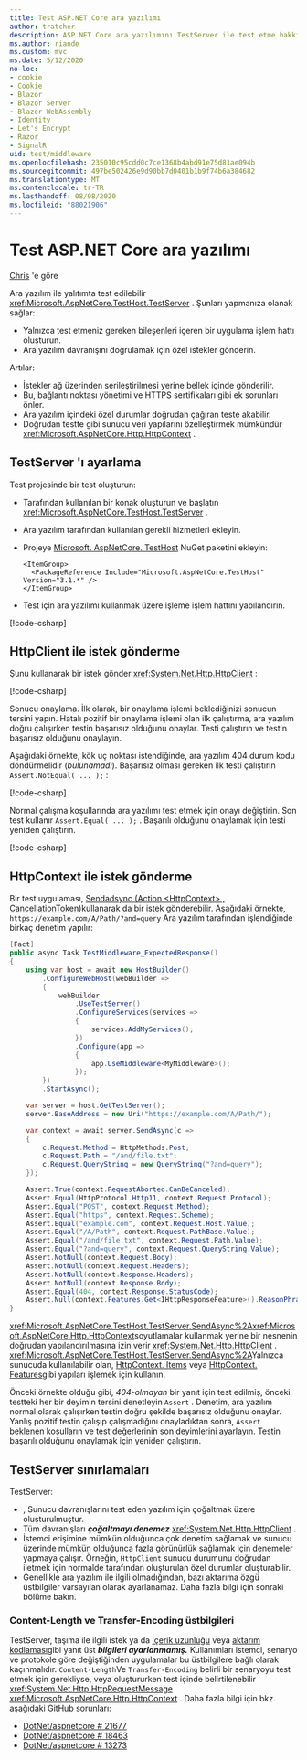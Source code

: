 ```yaml
---
title: Test ASP.NET Core ara yazılımı
author: tratcher
description: ASP.NET Core ara yazılımını TestServer ile test etme hakkında bilgi edinin.
ms.author: riande
ms.custom: mvc
ms.date: 5/12/2020
no-loc:
- cookie
- Cookie
- Blazor
- Blazor Server
- Blazor WebAssembly
- Identity
- Let's Encrypt
- Razor
- SignalR
uid: test/middleware
ms.openlocfilehash: 235010c95cdd0c7ce1368b4abd91e75d81ae094b
ms.sourcegitcommit: 497be502426e9d90bb7d0401b1b9f74b6a384682
ms.translationtype: MT
ms.contentlocale: tr-TR
ms.lasthandoff: 08/08/2020
ms.locfileid: "88021906"
---
```

# <a name="test-aspnet-core-middleware"></a>Test ASP.NET Core ara yazılımı

[Chris](https://github.com/Tratcher) 'e göre

Ara yazılım ile yalıtımta test edilebilir <xref:Microsoft.AspNetCore.TestHost.TestServer> . Şunları yapmanıza olanak sağlar:

* Yalnızca test etmeniz gereken bileşenleri içeren bir uygulama işlem hattı oluşturun.
* Ara yazılım davranışını doğrulamak için özel istekler gönderin.

Artılar:

* İstekler ağ üzerinden serileştirilmesi yerine bellek içinde gönderilir.
* Bu, bağlantı noktası yönetimi ve HTTPS sertifikaları gibi ek sorunları önler.
* Ara yazılım içindeki özel durumlar doğrudan çağıran teste akabilir.
* Doğrudan testte gibi sunucu veri yapılarını özelleştirmek mümkündür <xref:Microsoft.AspNetCore.Http.HttpContext> .

## <a name="set-up-the-testserver"></a>TestServer 'ı ayarlama

Test projesinde bir test oluşturun:

* Tarafından kullanılan bir konak oluşturun ve başlatın <xref:Microsoft.AspNetCore.TestHost.TestServer> .
* Ara yazılım tarafından kullanılan gerekli hizmetleri ekleyin.
* Projeye [Microsoft. AspNetCore. TestHost](https://www.nuget.org/packages/Microsoft.AspNetCore.TestHost/) NuGet paketini ekleyin:
  
  ```dotnetcli
  <ItemGroup>
    <PackageReference Include="Microsoft.AspNetCore.TestHost" Version="3.1.*" />
  </ItemGroup>
  ```

* Test için ara yazılımı kullanmak üzere işleme işlem hattını yapılandırın.

[!code-csharp[](middleware/samples_snapshot/3.x/setup.cs?highlight=4-18)]

## <a name="send-requests-with-httpclient"></a>HttpClient ile istek gönderme
Şunu kullanarak bir istek gönder <xref:System.Net.Http.HttpClient> :

[!code-csharp[](middleware/samples_snapshot/3.x/request.cs?highlight=20)]

Sonucu onaylama. İlk olarak, bir onaylama işlemi beklediğinizi sonucun tersini yapın. Hatalı pozitif bir onaylama işlemi olan ilk çalıştırma, ara yazılım doğru çalışırken testin başarısız olduğunu onaylar. Testi çalıştırın ve testin başarısız olduğunu onaylayın.

Aşağıdaki örnekte, kök uç noktası istendiğinde, ara yazılım 404 durum kodu döndürmelidir (*bulunamadı*). Başarısız olması gereken ilk testi çalıştırın `Assert.NotEqual( ... );` :

[!code-csharp[](middleware/samples_snapshot/3.x/false-failure-check.cs?highlight=22)]

Normal çalışma koşullarında ara yazılımı test etmek için onayı değiştirin. Son test kullanır `Assert.Equal( ... );` . Başarılı olduğunu onaylamak için testi yeniden çalıştırın.

[!code-csharp[](middleware/samples_snapshot/3.x/final-test.cs?highlight=22)]

## <a name="send-requests-with-httpcontext"></a>HttpContext ile istek gönderme

Bir test uygulaması, [Sendadsync (Action \<HttpContext> , CancellationToken)](xref:Microsoft.AspNetCore.TestHost.TestServer.SendAsync%2A)kullanarak da bir istek gönderebilir. Aşağıdaki örnekte, `https://example.com/A/Path/?and=query` Ara yazılım tarafından işlendiğinde birkaç denetim yapılır:

```csharp
[Fact]
public async Task TestMiddleware_ExpectedResponse()
{
    using var host = await new HostBuilder()
        .ConfigureWebHost(webBuilder =>
        {
            webBuilder
                .UseTestServer()
                .ConfigureServices(services =>
                {
                    services.AddMyServices();
                })
                .Configure(app =>
                {
                    app.UseMiddleware<MyMiddleware>();
                });
        })
        .StartAsync();

    var server = host.GetTestServer();
    server.BaseAddress = new Uri("https://example.com/A/Path/");

    var context = await server.SendAsync(c =>
    {
        c.Request.Method = HttpMethods.Post;
        c.Request.Path = "/and/file.txt";
        c.Request.QueryString = new QueryString("?and=query");
    });

    Assert.True(context.RequestAborted.CanBeCanceled);
    Assert.Equal(HttpProtocol.Http11, context.Request.Protocol);
    Assert.Equal("POST", context.Request.Method);
    Assert.Equal("https", context.Request.Scheme);
    Assert.Equal("example.com", context.Request.Host.Value);
    Assert.Equal("/A/Path", context.Request.PathBase.Value);
    Assert.Equal("/and/file.txt", context.Request.Path.Value);
    Assert.Equal("?and=query", context.Request.QueryString.Value);
    Assert.NotNull(context.Request.Body);
    Assert.NotNull(context.Request.Headers);
    Assert.NotNull(context.Response.Headers);
    Assert.NotNull(context.Response.Body);
    Assert.Equal(404, context.Response.StatusCode);
    Assert.Null(context.Features.Get<IHttpResponseFeature>().ReasonPhrase);
}
```

<xref:Microsoft.AspNetCore.TestHost.TestServer.SendAsync%2A><xref:Microsoft.AspNetCore.Http.HttpContext>soyutlamalar kullanmak yerine bir nesnenin doğrudan yapılandırılmasına izin verir <xref:System.Net.Http.HttpClient> . <xref:Microsoft.AspNetCore.TestHost.TestServer.SendAsync%2A>Yalnızca sunucuda kullanılabilir olan, [HttpContext. Items](xref:Microsoft.AspNetCore.Http.HttpContext.Items) veya [HttpContext. Features](xref:Microsoft.AspNetCore.Http.HttpContext.Features)gibi yapıları işlemek için kullanın.

Önceki örnekte olduğu gibi, *404-olmayan* bir yanıt için test edilmiş, önceki testteki her bir deyimin tersini denetleyin `Assert` . Denetim, ara yazılım normal olarak çalışırken testin doğru şekilde başarısız olduğunu onaylar. Yanlış pozitif testin çalışıp çalışmadığını onayladıktan sonra, `Assert` beklenen koşulların ve test değerlerinin son deyimlerini ayarlayın. Testin başarılı olduğunu onaylamak için yeniden çalıştırın.

## <a name="testserver-limitations"></a>TestServer sınırlamaları

TestServer:

* , Sunucu davranışlarını test eden yazılım için çoğaltmak üzere oluşturulmuştur.
* Tüm davranışları ***çoğaltmayı denemez*** <xref:System.Net.Http.HttpClient> .
* İstemci erişimine mümkün olduğunca çok denetim sağlamak ve sunucu üzerinde mümkün olduğunca fazla görünürlük sağlamak için denemeler yapmaya çalışır. Örneğin, `HttpClient` sunucu durumunu doğrudan iletmek için normalde tarafından oluşturulan özel durumlar oluşturabilir.
* Genellikle ara yazılım ile ilgili olmadığından, bazı aktarıma özgü üstbilgiler varsayılan olarak ayarlanamaz. Daha fazla bilgi için sonraki bölüme bakın.

### <a name="content-length-and-transfer-encoding-headers"></a>Content-Length ve Transfer-Encoding üstbilgileri

TestServer, taşıma ile ilgili istek ya da [Içerik uzunluğu](https://developer.mozilla.org/docs/Web/HTTP/Headers/Content-Length) veya [aktarım kodlaması](https://developer.mozilla.org/docs/Web/HTTP/Headers/Transfer-Encoding)gibi yanıt üst ***bilgileri ayarlanmamış.*** Kullanımları istemci, senaryo ve protokole göre değiştiğinden uygulamalar bu üstbilgilere bağlı olarak kaçınmalıdır. `Content-Length`Ve `Transfer-Encoding` belirli bir senaryoyu test etmek için gerekliyse, veya oluştururken test içinde belirtilenebilir <xref:System.Net.Http.HttpRequestMessage> <xref:Microsoft.AspNetCore.Http.HttpContext> . Daha fazla bilgi için bkz. aşağıdaki GitHub sorunları:

* [DotNet/aspnetcore # 21677](https://github.com/dotnet/aspnetcore/issues/21677)
* [DotNet/aspnetcore # 18463](https://github.com/dotnet/aspnetcore/issues/18463)
* [DotNet/aspnetcore # 13273](https://github.com/dotnet/aspnetcore/issues/13273)
